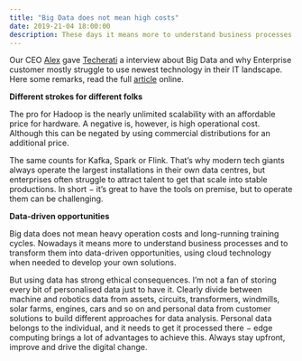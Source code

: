 ```yaml
---
title: "Big Data does not mean high costs"
date: 2019-21-04 18:00:00
description: These days it means more to understand business processes and to transform them into data-driven opportunities – using cloud technology when needed
---
```


Our CEO <a href="https://www.linkedin.com/in/alexanderalten/" target="_new">Alex</a> gave <a href="https://techerati.com" target="_new">Techerati</a> a interview about Big Data and why Enterprise customer mostly struggle to use newest technology in their IT landscape. Here some remarks, read the full <a href="https://techerati.com/features-hub/opinions/big-data-enterprise-it-eon-training/" target="_new">article</a> online.

__Different strokes for different folks__

The pro for Hadoop is the nearly unlimited scalability with an affordable price for hardware. A negative is, however, is high operational cost. Although this can be negated by using commercial distributions for an additional price.

The same counts for Kafka, Spark or Flink. That’s why modern tech giants always operate the largest installations in their own data centres, but enterprises often struggle to attract talent to get that scale into stable productions. In short − it’s great to have the tools on premise, but to operate them can be challenging.

__Data-driven opportunities__

Big data does not mean heavy operation costs and long-running training cycles. Nowadays it means more to understand business processes and to transform them into data-driven opportunities, using cloud technology when needed to develop your own solutions.

But using data has strong ethical consequences. I’m not a fan of storing every bit of personalised data just to have it. Clearly divide between machine and robotics data from assets, circuits, transformers, windmills, solar farms, engines, cars and so on and personal data from customer solutions to build different approaches for data analysis. Personal data belongs to the individual, and it needs to get it processed there − edge computing brings a lot of advantages to achieve this. Always stay upfront, improve and drive the digital change.

